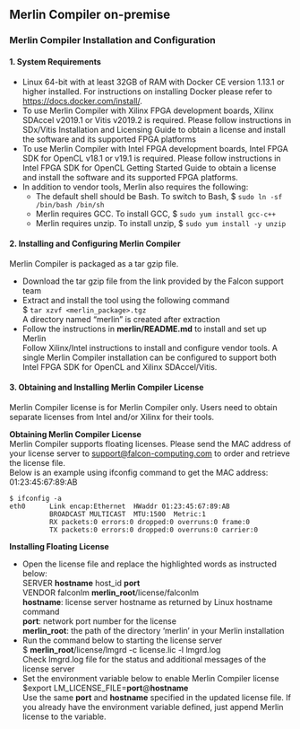 ## Merlin Compiler on-premise

### Merlin Compiler Installation and Configuration
#### 1. System Requirements
* Linux 64-bit with at least 32GB of RAM with Docker CE version 1.13.1 or higher installed. For instructions on installing Docker please refer to https://docs.docker.com/install/.
* To use Merlin Compiler with Xilinx FPGA development boards, Xilinx SDAccel v2019.1 or Vitis v2019.2 is required. Please follow instructions in SDx/Vitis Installation and Licensing Guide to obtain a license and install the software and its supported FPGA platforms
* To use Merlin Compiler with Intel FPGA development boards, Intel FPGA SDK for OpenCL v18.1 or v19.1 is required. Please follow instructions in Intel FPGA SDK for OpenCL Getting Started Guide to obtain a license and install the software and its supported FPGA platforms.
* In addition to vendor tools, Merlin also requires the following:
  - The default shell should be Bash. To switch to Bash, 
   $ `sudo ln -sf /bin/bash /bin/sh`
  - Merlin requires GCC. To install GCC, 
   $ `sudo yum install gcc-c++`
  - Merlin requires unzip. To install unzip, 
   $ `sudo yum install -y unzip`

#### 2. Installing and Configuring Merlin Compiler
  Merlin Compiler is packaged as a tar gzip file.
* Download the tar gzip file from the link provided by the Falcon support team
* Extract and install the tool using the following command  
  $ `tar xzvf <merlin_package>.tgz`  
  A directory named “merlin” is created after extraction
* Follow the instructions in **merlin/README.md** to install and set up Merlin  
  Follow Xilinx/Intel instructions to install and configure vendor tools. A single Merlin Compiler installation can be configured to support both Intel FPGA SDK for OpenCL and Xilinx SDAccel/Vitis.

#### 3. Obtaining and Installing Merlin Compiler License 
  Merlin Compiler license is for Merlin Compiler only. Users need to obtain separate licenses from Intel and/or Xilinx for their tools.

   **Obtaining Merlin Compiler License**  
   Merlin Compiler supports floating licenses. Please send the MAC address of your license server to support@falcon-computing.com to order and retrieve the license file.  
   Below is an example using ifconfig command to get the MAC address: 01:23:45:67:89:AB  

    $ ifconfig -a  
    eth0      Link encap:Ethernet  HWaddr 01:23:45:67:89:AB  
              BROADCAST MULTICAST  MTU:1500  Metric:1  
              RX packets:0 errors:0 dropped:0 overruns:0 frame:0  
              TX packets:0 errors:0 dropped:0 overruns:0 carrier:0  

   **Installing Floating License**
* Open the license file and replace the highlighted words as instructed below:  
   SERVER **hostname** host_id **port**  
   VENDOR falconlm **merlin_root**/license/falconlm  
   **hostname**:  license server hostname as returned by Linux hostname command  
   **port**: network port number for the license  
   **merlin_root**:  the path of the directory ‘merlin’ in your Merlin installation
* Run the command below to starting the license server  
  $ **merlin_root**/license/lmgrd -c license.lic -l lmgrd.log  
  Check lmgrd.log file for the status and additional messages of the license server
* Set the environment variable below to enable Merlin Compiler license  
  $export LM_LICENSE_FILE=**port**@**hostname**  
  Use the same **port** and **hostname** specified in the updated license file. If you already have the environment variable defined, just append Merlin license to the variable.


